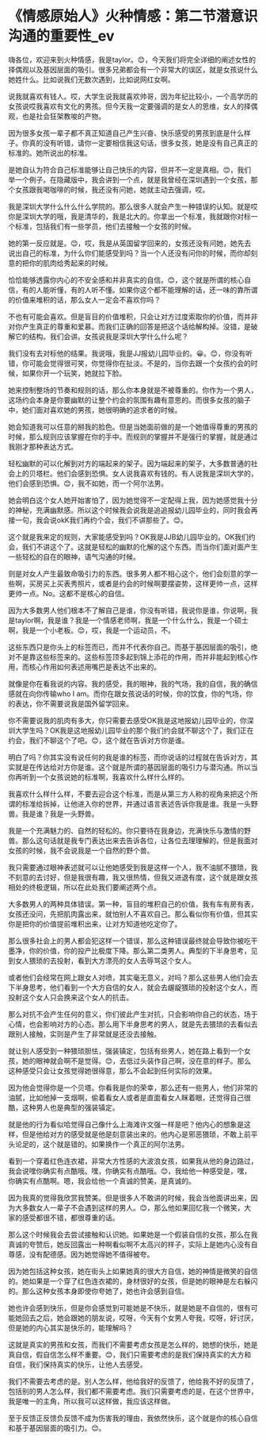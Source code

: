 # 《情感原始人》火种情感：第二节潜意识沟通的重要性_ev

嗨各位，欢迎来到火种情感，我是taylor。😊，今天我们将完全详细的阐述女性的择偶观以及基因层面的吸引。很多兄弟都会有一个非常大的误区，就是女孩说什么她姓什么。比如说我们无数次遇到，比如说网红女啊。

说我就喜欢有钱人。哎，大学生说我就喜欢帅哥，因为年纪比较小，一个高学历的女孩说哎我喜欢有文化的男孩。但今天我一定要强调的是女人的思维，女人的择偶观，也是社会狂架教唆的产物。

因为很多女孩一辈子都不真正知道自己产生兴奋、快乐感受的男孩到底是什么样子。你真的没有听错，请你一定要相信我这句话，很多女孩，她是没有自己真正的标准的。她所说出的标准。

是她自认为符合自己标准能够让自己快乐的内容，但并不一定是真相。😊，我们举一个例子。在隐藏版中，我会讲到一个点，就是我曾经在深圳遇到一个女孩，那个女孩跟我喝咖啡的时候，我还没有问她，她就主动去强调，哎。

我是深圳大学什么什么什么学院的。那么很多人就会产生一种错误的认知。就是哎你是深圳大学的哦，我是清华的，我是北大的。你拿出一个标准，我就跟你对标一个标准，包括我们有一些学员，他们去接触一个女孩的时候。

她的第一反应就是。😊，哎，我是从英国留学回来的，女孩还没有问她，她先去说出自己的标准，为什么你们能感受到吗？当一个人还没有问你的时候，而你却刻意的把你的肌肉给秀起来的时候。

恰恰能够透露你内心的不安全感和并非真实的自信。😊，这个就是所谓的核心自信，有的人能听懂，有的人听不懂。如果你这个都不能理解的话，还一味的靠所谓的价值来堆积的话，那么女人一定会不喜欢你吗？

不也有可能会喜欢。但是盲目的价值堆积，只会让对方过度索取你的价值，而并非对你产生真正的尊重和爱慕。而我们正确的回答是把这个话给解构掉。没错，是破解它的结构。我们会讲。女孩说我是深圳大学什么什么呢？

我们没有去对标他的结果。我说哦，我是JJ报幼儿园毕业的。😀。😊，你没有听错，你可能会觉得很可笑，你觉得你在扯淡。不是的，当你去跟一个女孩约会的时候，如果你开一个玩笑，她就拉下脸。

她来控制整场的节奏和规则的话，那么你本身就是不被尊重的。你作为一个男人，这场约会本身是你要幽默的让整个约会的氛围有趣有意思的。而很多女孩的脑子中，她们面对喜欢她的男孩，她很明确的追求者的时候。

她会知道我可以任意的掰我的脸色。但是当她面前做的是一个她值得尊重的男孩的时候，那么规则应该掌握在你的手中。而规则的掌握并不是强行的掌握，就是通过我刚才那种表达方式。

轻松幽默的可以化解到对方的端起来的架子。因为端起来的架子，大多数普通的社会上的贝塔栏。他们会感到恐惧。女人说我喜欢有钱的。有人说我是深圳大学的，他们会感到恐惧。😊，我不如她，而一个阿尔法男。

她会明白这个女人她开始害怕了，因为她觉得不一定配得上我，因为她感觉我十分的神秘，充满幽默感。所以这个时候我会说我是追追报幼儿园毕业的，同时我会再接一句，我会说okK我们再约个会，我们不讲那些了。😊。

这个就是我来定的规则，大家能感受到吗？OK我是JJB幼儿园毕业的。OK我们约会，我们不讲这个了。这就是轻松的幽默的化解的这个东西。而当你们面对面产生一些轻松的自在的眼神，语气沟通的时候。

则是对女人产生最致命吸引力的东西。很多男人都不相心这个，他们会刻意的学一些啊，买房买上买表秀照片，或者是约会的时候啊要摆姿势，这样更帅一点，这样更帅一点。No。这都不是核心的自信。

因为大多数男人他们根本不了解自己是谁，你没有听错，我说你是谁，你说啊，我是taylor啊，我是谁？我是一个情感老师啊，我是一个什么什么，我是一个硕士啊，我是一个小老板。😊，哎，我是一个运动员，不。

这些东西只是你头上的标签而已，而并不代表你自己。而基于基因层面的吸引，绝对不是靠这些标签来的。这些标签顶多起到锦上添花的作用，而并非能起到核心作用，而核心作用如何表述用嘴巴是表达不出来的。

就像是你在看我说的内容。我的感受，我的眼神，我的气场，我的自信，我的确信感就在向你传输who I am。而你在跟女孩说话的时候，你的饮食，你的气场，你的表达，你不需要说我是国外留学回来。

你不需要说我的肌肉有多大，你只需要去感受OK我是这地报幼儿园毕业的，你深圳大学生吗？OK我是这地报幼儿园毕业的那个我们约会就不聊这个了，我们正在约会，我们不聊这个了吧。😊，这个就在告诉对方你是谁。

明白了吗？你其实没有说任何的我是谁的标签，而你说话的过程就在告诉对方，其实就是在传达给对方你是谁。这个就是所谓的基因层面的吸引力与潜沟通。所以当你再听到一个女孩说她的标准啊，我喜欢什么样什么样的。

我喜欢什么样什么样，不要去迎合这个标准，而是从第三方人称的视角来把这个所谓的标准给拆掉，让他进入你的世界，并通过语言表述告诉你我是谁。我是一头野兽。我是谁？我是一头野兽。

我是一个充满魅力的、自然的轻松的。你只要待在我身边，充满快乐与激情的野兽。那么这句话就是我专门表达出来去告诉各位，让各位去理理解的。但是我面对女孩的时候，我不会说我是一个自然的野个兽。

我只需要通过眼神表述就可以让他她感受到我是这样一个人，我不油腻不猥琐，我不刻意的去讨好，但是我很有趣，我又很热情，但我又进退有度，这个就是跟女孩相处的终极逻辑，所以在此处我们要阐述两个点。

大多数男人的两种具体错误。第一种，盲目的堆积自己的价值，我有车有房有表，女孩还没问，先把肌肉露出来，就怕别人不喜欢自己。那么看似你有价值，但其实你是把你的价值提前堆积出来，让对方知道他吃定你了。

那么很多社会上的男人都会犯这样一个错误，那么这种错误最终就会导致你被吃干墨净，你的价值，你的投产比极度下降。那么第二类男人。典型的下半身思考，见到女人猥琐的去投射，看到大方漂亮的女人去辱骂这个女人。

或者他们会经常在网上跟女人对喷，其实毫无意义，对吗？那么这些男人他们会去下半身思考，他们看到一个大方自信的女人，就会去龌龊猥琐的投射这个女人，而投射这个女人只会换来这个女人的抗击。

那么对抗不会产生任何的意义，你们彼此产生对抗，只会影响你自己的状态，场于心情，也会影响对方的心态。那么用下半身思考的男人，就是先去猥琐的去看似去跟别人接触，实则是产生了非常就是还没去接触。

就让别人感受到一种猥琐胆怯，强装镇定，包括有些男人，她在路上看到一个女孩，她的眼神就会啊不是觉得。😊，去低过头装作自己啊，没在意的样子。那么这种感受只会让女孩觉得她很得意，那么不会起到任何实际的效果。

因为他会觉得你是一个贝塔。你看我是你的荣幸，那么还有一些男人，他们非常的油腻，比如他掉一支烟啊，偷着看女人或者是直面看女人眯着眼，还觉得自己很酷，这种男人也是典型的强装镇定。

就是他的行为看似哈觉得自己像什么上海滩许文强一样是吧？他内心的想象是这样，但是他给对方的感受就是他是刻意装出来的。他内心是邪恶猥琐，不敢上前平头论足的，这个就是错的。如果换作一个真正的阿尔法男。

看到一个穿着红色连衣裙，非常大方性感的大波浪女孩，如果我从他的身边路过，我会说嘿你确实有点酷哦。嘿，你确实有点酷哦。😊，我给他一种感受是，嘿，你确实有点酷啊。嗯，我会给他一个真诚的赞美，是真诚的。

因为我真的觉得我欣赏我赞美。但是很多人不敢讲的时候，我会当他面讲出来，因为大多数女人一辈子不会遇到这样的男人。😊，那么他如果回忆我一个微笑，大家的感受都很不错，都很尊重的话。

那么这个时候我会去尝试接触和认识她。如果她是一个假装自信的女孩，那么在我真诚的夸赞后，她反回露出一种啊看似啊不太高兴的样子，实际上是她内心没有自尊感，没有配德感。因为她觉得她不值得被夸。

因为她包括这种女孩，她在街头上如果她真的很大方自信，她的神情是微笑的自信的。她如果是一个穿了红色连衣裙的，身材很好的女孩，但是她的眼神是左右躲闪的。那么这种女孩本身即使你夸她了，她也许会感到自信。

她也许会感到快乐，但是你会感觉到可能她是不快乐，就是她是不自信的，很有可能她回去之后，她会跟她的朋友说，哎呀，今天有个女男人夸我，哎呀，好讨厌，但是她的内心其实是快乐的，能理解吗？

这就是真实的男孩和女孩，而我们不需要考虑女孩是怎么样的，她想的快乐，她是真自信，假自信怎么样不重要。😊，我们只需要考虑的是我们保持真实的大方和自信，我们保持真实的快乐，让他人去感受。

我们不需要去考虑的是。别人怎么样，他给我好的反馈了，他给我不好的反馈了，包括别的男人怎么样，我们都不需要考虑。我们只需要考虑的是，在这个世界中，我是唯一的主角，所以我可以这样做，我应该这样做。

至于反馈正反馈负反馈不成为伤害我的理由，我依然快乐，这个就是你的核心自信和基于基因层面的吸引力。😊。